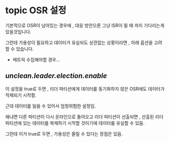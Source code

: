 # topic OSR 설정
기본적으로 OSR이 남아있는 경우에 , 대응 방안으론 그냥 ISR이 될 때 까지 기다리는게 있을것입니다.

그런데 가용성이 필요하고 데이터가 유실되도 상관없는 상황이라면 , 아래 옵션을 고려할 수 있습니다.
- 메트릭 수집해야할 경우...

## ***unclean.leader.election.enable***
이 설정을 true로 두면 , 리더 파티션에게 데이터를 동기화하지 않은 OSR에도 데이터가 적제되기 시작함.

근데 데이터를 잃을 수 있어서 엄청위험한 설정임.

왜냐면 다른 파티션이 다시 온라인으로 돌아오고 리더 파티션이 선출되면 , 선출된 리더 파티션에 있는 데이터를 복제하기 시작할 것이기에 데이터를 유실할 수 있음.

그런데 이거 true로 두면 , 가용성은 올릴 수 있다는 장점은 있음.